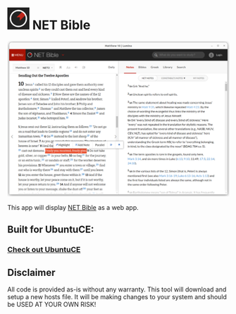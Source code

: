 <h1><img src="https://raw.githubusercontent.com/jeremehancock/netbible/master/netbible.png" height="50" /> NET Bible</h1>

<img src="https://raw.githubusercontent.com/jeremehancock/netbible/master/netbible-screenshot.png" />

This app will display [NET Bible](https://netbible.org) as a web app.

## Built for UbuntuCE:

### [Check out UbuntuCE](https://ubuntuce.com/)

## Disclaimer

All code is provided as-is without any warranty. This tool will download and setup a new hosts file. It will be making
changes to your system and should be USED AT YOUR OWN RISK!
